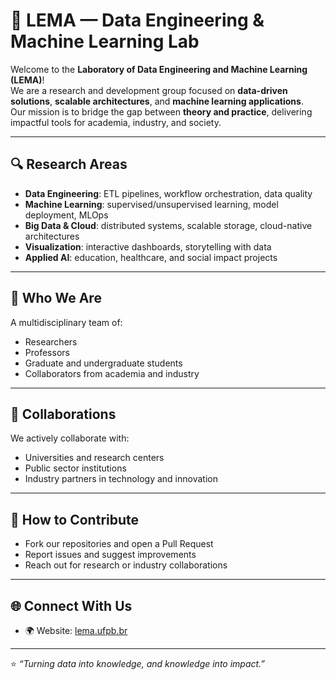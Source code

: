 # 🧪 LEMA — Data Engineering & Machine Learning Lab

Welcome to the **Laboratory of Data Engineering and Machine Learning (LEMA)**!  
We are a research and development group focused on **data-driven solutions**, **scalable architectures**, and **machine learning applications**.  
Our mission is to bridge the gap between **theory and practice**, delivering impactful tools for academia, industry, and society.

---

## 🔍 Research Areas

- **Data Engineering**: ETL pipelines, workflow orchestration, data quality
- **Machine Learning**: supervised/unsupervised learning, model deployment, MLOps
- **Big Data & Cloud**: distributed systems, scalable storage, cloud-native architectures
- **Visualization**: interactive dashboards, storytelling with data
- **Applied AI**: education, healthcare, and social impact projects

---

## 👥 Who We Are

A multidisciplinary team of:

- Researchers
- Professors
- Graduate and undergraduate students
- Collaborators from academia and industry

---

## 🤝 Collaborations

We actively collaborate with:

- Universities and research centers
- Public sector institutions
- Industry partners in technology and innovation

---

## 📌 How to Contribute

- Fork our repositories and open a Pull Request
- Report issues and suggest improvements
- Reach out for research or industry collaborations

---

## 🌐 Connect With Us

- 🌍 Website: [lema.ufpb.br](https://lema.ufpb.br)

---

⭐️ _“Turning data into knowledge, and knowledge into impact.”_
